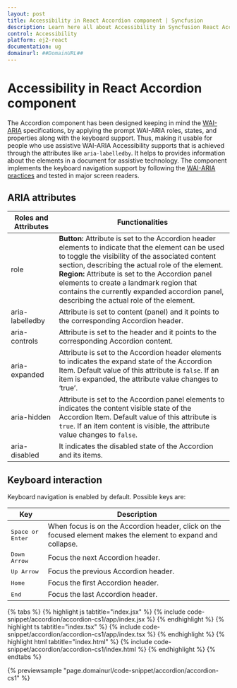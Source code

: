 ```yaml
---
layout: post
title: Accessibility in React Accordion component | Syncfusion
description: Learn here all about Accessibility in Syncfusion React Accordion component of Syncfusion Essential JS 2 and more.
control: Accessibility 
platform: ej2-react
documentation: ug
domainurl: ##DomainURL##
---
```


# Accessibility in React Accordion component

The Accordion component has been designed keeping in mind the [WAI-ARIA](https://www.w3.org/WAI/ARIA/apg/) specifications, by applying the prompt WAI-ARIA roles, states, and properties along with the keyboard support. Thus, making it usable for people who use assistive WAI-ARIA Accessibility supports that is achieved through the attributes like `aria-labelledby`. It helps to provides information about the elements in a document for assistive technology. The component implements the keyboard navigation support by following the [WAI-ARIA practices](https://www.w3.org/WAI/ARIA/apg/) and tested in major screen readers.

## ARIA attributes

| **Roles and Attributes** | **Functionalities**                                                                                                                             |
| ------------------------ | ------------------------------------------------------------------------------------------------------------------------------------------------|
| role   | **Button:** Attribute is set to the Accordion header elements to indicate that the element can be used to toggle the visibility of the associated content section, describing the actual role of the element.<br> **Region:** Attribute is set to the Accordion panel elements to create a landmark region that contains the currently expanded accordion panel, describing the actual role of the element. <br/>|
|  aria-labelledby   | Attribute is set to content (panel) and it points to the corresponding Accordion header.                                                                               |
| aria-controls           | Attribute is set to the header and it points to the corresponding Accordion content.                                                                         |
| aria-expanded            | Attribute is set to the Accordion header elements to indicates the expand state of the Accordion Item. Default value of this attribute is `false`. If an item is expanded, the attribute value changes to ‘true’.                                                    |
| aria-hidden              | Attribute is set to the Accordion panel elements to indicates the content visible state of the Accordion Item. Default value of this attribute is `true`. If an item content is visible, the attribute value changes to `false`. |
| aria-disabled              | It indicates the disabled state of the Accordion and its items.                                                                                           |

## Keyboard interaction

Keyboard navigation is enabled by default. Possible keys are:

| Key           | Description                                                                         |
|---------------|-------------------------------------------------------------------------------------|
| <kbd>Space or Enter</kbd>    | When focus is on the Accordion header, click on the focused element makes the element to expand and collapse.                                                    |
| <kbd>Down Arrow</kbd>   | Focus the next Accordion header.                                                            |
| <kbd>Up Arrow</kbd>         | Focus the previous Accordion header. |
| <kbd>Home</kbd>           | Focus the first Accordion header.                                                                     |
| <kbd>End</kbd>   | Focus the last Accordion header.                                                |

{% tabs %}
{% highlight js tabtitle="index.jsx" %}
{% include code-snippet/accordion/accordion-cs1/app/index.jsx %}
{% endhighlight %}
{% highlight ts tabtitle="index.tsx" %}
{% include code-snippet/accordion/accordion-cs1/app/index.tsx %}
{% endhighlight %}
{% highlight html tabtitle="index.html" %}
{% include code-snippet/accordion/accordion-cs1/index.html %}
{% endhighlight %}
{% endtabs %}
        
{% previewsample "page.domainurl/code-snippet/accordion/accordion-cs1" %}